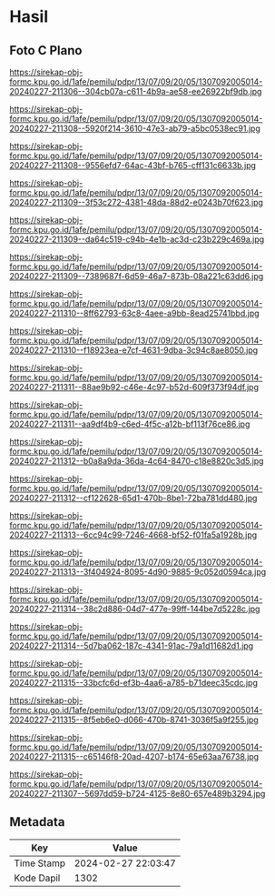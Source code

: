 # Hasil

## Foto C Plano

https://sirekap-obj-formc.kpu.go.id/1afe/pemilu/pdpr/13/07/09/20/05/1307092005014-20240227-211306--304cb07a-c611-4b9a-ae58-ee26922bf9db.jpg

https://sirekap-obj-formc.kpu.go.id/1afe/pemilu/pdpr/13/07/09/20/05/1307092005014-20240227-211308--5920f214-3610-47e3-ab79-a5bc0538ec91.jpg

https://sirekap-obj-formc.kpu.go.id/1afe/pemilu/pdpr/13/07/09/20/05/1307092005014-20240227-211308--9556efd7-64ac-43bf-b765-cff131c6633b.jpg

https://sirekap-obj-formc.kpu.go.id/1afe/pemilu/pdpr/13/07/09/20/05/1307092005014-20240227-211309--3f53c272-4381-48da-88d2-e0243b70f623.jpg

https://sirekap-obj-formc.kpu.go.id/1afe/pemilu/pdpr/13/07/09/20/05/1307092005014-20240227-211309--da64c519-c94b-4e1b-ac3d-c23b229c469a.jpg

https://sirekap-obj-formc.kpu.go.id/1afe/pemilu/pdpr/13/07/09/20/05/1307092005014-20240227-211309--7389687f-6d59-46a7-873b-08a221c63dd6.jpg

https://sirekap-obj-formc.kpu.go.id/1afe/pemilu/pdpr/13/07/09/20/05/1307092005014-20240227-211310--8ff62793-63c8-4aee-a9bb-8ead25741bbd.jpg

https://sirekap-obj-formc.kpu.go.id/1afe/pemilu/pdpr/13/07/09/20/05/1307092005014-20240227-211310--f18923ea-e7cf-4631-9dba-3c94c8ae8050.jpg

https://sirekap-obj-formc.kpu.go.id/1afe/pemilu/pdpr/13/07/09/20/05/1307092005014-20240227-211311--88ae9b92-c46e-4c97-b52d-609f373f94df.jpg

https://sirekap-obj-formc.kpu.go.id/1afe/pemilu/pdpr/13/07/09/20/05/1307092005014-20240227-211311--aa9df4b9-c6ed-4f5c-a12b-bf113f76ce86.jpg

https://sirekap-obj-formc.kpu.go.id/1afe/pemilu/pdpr/13/07/09/20/05/1307092005014-20240227-211312--b0a8a9da-36da-4c64-8470-c18e8820c3d5.jpg

https://sirekap-obj-formc.kpu.go.id/1afe/pemilu/pdpr/13/07/09/20/05/1307092005014-20240227-211312--cf122628-65d1-470b-8be1-72ba781dd480.jpg

https://sirekap-obj-formc.kpu.go.id/1afe/pemilu/pdpr/13/07/09/20/05/1307092005014-20240227-211313--6cc94c99-7246-4668-bf52-f01fa5a1928b.jpg

https://sirekap-obj-formc.kpu.go.id/1afe/pemilu/pdpr/13/07/09/20/05/1307092005014-20240227-211313--3f404924-8095-4d90-9885-9c052d0594ca.jpg

https://sirekap-obj-formc.kpu.go.id/1afe/pemilu/pdpr/13/07/09/20/05/1307092005014-20240227-211314--38c2d886-04d7-477e-99ff-144be7d5228c.jpg

https://sirekap-obj-formc.kpu.go.id/1afe/pemilu/pdpr/13/07/09/20/05/1307092005014-20240227-211314--5d7ba062-187c-4341-91ac-79a1d11682d1.jpg

https://sirekap-obj-formc.kpu.go.id/1afe/pemilu/pdpr/13/07/09/20/05/1307092005014-20240227-211315--33bcfc6d-ef3b-4aa6-a785-b71deec35cdc.jpg

https://sirekap-obj-formc.kpu.go.id/1afe/pemilu/pdpr/13/07/09/20/05/1307092005014-20240227-211315--8f5eb6e0-d066-470b-8741-3036f5a9f255.jpg

https://sirekap-obj-formc.kpu.go.id/1afe/pemilu/pdpr/13/07/09/20/05/1307092005014-20240227-211315--c65146f8-20ad-4207-b174-65e63aa76738.jpg

https://sirekap-obj-formc.kpu.go.id/1afe/pemilu/pdpr/13/07/09/20/05/1307092005014-20240227-211307--5697dd59-b724-4125-8e80-657e489b3294.jpg


## Metadata

| Key        | Value               |
| ---------- | ------------------- |
| Time Stamp | 2024-02-27 22:03:47 |
| Kode Dapil | 1302                |



